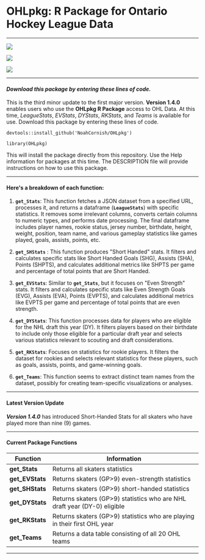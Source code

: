 # OHLpkg: R Package for Ontario Hockey League Data

------------------------------------------------------------------------

![](https://img.shields.io/badge/Version%201.4.0-8A2BE2)

![](https://img.shields.io/badge/OHLpkg-E22B2B)

![](https://img.shields.io/github/issues/NoahCornish/OHLpkg)

------------------------------------------------------------------------

#### ***Download this package by entering these lines of code.***

This is the third minor update to the first major version. **Version 1.4.0** enables users who use the **OHLpkg R Package** access to OHL Data. At this time, *LeagueStats*, *EVStats*, *DYStats*, *RKStats*, and *Teams* is available for use. Download this package by entering these lines of code.

`devtools::install_github('NoahCornish/OHLpkg')`

`library(OHLpkg)`

This will install the package directly from this repository. Use the Help information for packages at this time. The DESCRIPTION file will provide instructions on how to use this package.

------------------------------------------------------------------------

#### **Here's a breakdown of each function:**

1.  **`get_Stats`**: This function fetches a JSON dataset from a specified URL, processes it, and returns a dataframe (**`LeagueStats`**) with specific statistics. It removes some irrelevant columns, converts certain columns to numeric types, and performs date processing. The final dataframe includes player names, rookie status, jersey number, birthdate, height, weight, position, team name, and various gameplay statistics like games played, goals, assists, points, etc.

2.  **`get_SHStats`** : This function produces "Short Handed" stats. It filters and calculates specific stats like Short Handed Goals (SHG), Assists (SHA), Points (SHPTS), and calculates additional metrics like SHPTS per game and percentage of total points that are Short Handed.

3.  **`get_EVStats`**: Similar to **`get_Stats`**, but it focuses on "Even Strength" stats. It filters and calculates specific stats like Even Strength Goals (EVG), Assists (EVA), Points (EVPTS), and calculates additional metrics like EVPTS per game and percentage of total points that are even strength.

4.  **`get_DYStats`**: This function processes data for players who are eligible for the NHL draft this year (DY). It filters players based on their birthdate to include only those eligible for a particular draft year and selects various statistics relevant to scouting and draft considerations.

5.  **`get_RKStats`**: Focuses on statistics for rookie players. It filters the dataset for rookies and selects relevant statistics for these players, such as goals, assists, points, and game-winning goals.

6.  **`get_Teams`**: This function seems to extract distinct team names from the dataset, possibly for creating team-specific visualizations or analyses.

------------------------------------------------------------------------

#### **Latest Version Update**

***Version 1.4.0*** has introduced Short-Handed Stats for all skaters who have played more than nine (9) games.

------------------------------------------------------------------------

#### **Current Package Functions**

| Function        | Information                                                                |
|---------------------------|---------------------------------------------|
| **get_Stats**   | Returns all skaters statistics                                             |
| **get_EVStats** | Returns skaters (GP\>9) even-strength statistics                           |
| **get_SHStats** | Returns skaters (GP\>9) short-handed statistics                            |
| **get_DYStats** | Returns skaters (GP\>9) statistics who are NHL draft year (DY-0) eligible  |
| **get_RKStats** | Returns skaters (GP\>9) statistics who are playing in their first OHL year |
| **get_Teams**   | Returns a data table consisting of all 20 OHL teams                        |

------------------------------------------------------------------------
